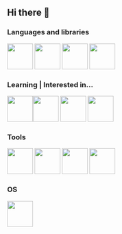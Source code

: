 ## Hi there 👋

### Languages and libraries

<img src="https://cdn.jsdelivr.net/gh/devicons/devicon@latest/icons/python/python-original.svg" width="60" height="60"/> <img src="https://cdn.jsdelivr.net/gh/devicons/devicon@latest/icons/java/java-original.svg" width="60" height="60"/> <img src="https://cdn.jsdelivr.net/gh/devicons/devicon@latest/icons/pandas/pandas-original-wordmark.svg" width="60" height="60"/> <img src="https://cdn.jsdelivr.net/gh/devicons/devicon@latest/icons/numpy/numpy-plain-wordmark.svg" width="60" height="60"/>
          
### Learning | Interested in...

<img src="https://cdn.jsdelivr.net/gh/devicons/devicon@latest/icons/go/go-original-wordmark.svg" width="60" height="60"/><img src="https://cdn.jsdelivr.net/gh/devicons/devicon@latest/icons/renpy/renpy-original.svg" width="60" height="60"/> <img src="https://cdn.jsdelivr.net/gh/devicons/devicon@latest/icons/postgresql/postgresql-plain.svg" width="60" height="60"/> <img src="https://cdn.jsdelivr.net/gh/devicons/devicon@latest/icons/linux/linux-original.svg" width="60" height="60"/>

### Tools

<img src="https://cdn.jsdelivr.net/gh/devicons/devicon@latest/icons/vscode/vscode-original.svg" width="60" height="60"/> <img src="https://cdn.jsdelivr.net/gh/devicons/devicon@latest/icons/intellij/intellij-original.svg" width="60" height="60"/> <img src="https://cdn.jsdelivr.net/gh/devicons/devicon@latest/icons/git/git-original.svg" width="60" height="60"/> <img src="https://cdn.jsdelivr.net/gh/devicons/devicon@latest/icons/dbeaver/dbeaver-original.svg" width="60" height="60"/> 



### OS

<img src="https://cdn.jsdelivr.net/gh/devicons/devicon@latest/icons/debian/debian-original.svg" width="60" height="60"/>
          
          


          
          
          
          
          
          

<!--
**thalyssa/thalyssa** is a ✨ _special_ ✨ repository because its `README.md` (this file) appears on your GitHub profile.

Here are some ideas to get you started:

- 🔭 I’m currently working on ...
- 🌱 I’m currently learning ...
- 👯 I’m looking to collaborate on ...
- 🤔 I’m looking for help with ...
- 💬 Ask me about ...
- 📫 How to reach me: ...
- 😄 Pronouns: ...
- ⚡ Fun fact: ...
-->
